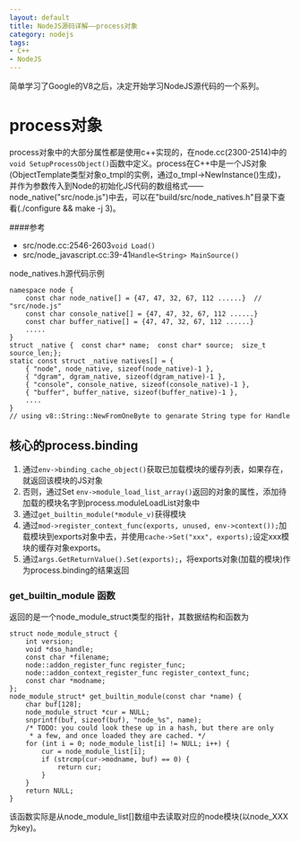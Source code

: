 ```yaml
---
layout: default
title: NodeJS源码详解——process对象
category: nodejs
tags:
- C++
- NodeJS
---
```

简单学习了Google的V8之后，决定开始学习NodeJS源代码的一个系列。

# process对象
process对象中的大部分属性都是使用c++实现的，在node.cc(2300-2514)中的`void SetupProcessObject()`函数中定义。process在C++中是一个JS对象(ObjectTemplate类型对象o\_tmpl的实例，通过o\_tmpl->NewInstance()生成)，并作为参数传入到Node的初始化JS代码的数组格式——node\_native("src/node.js")中去，可以在"build/src/node_natives.h"目录下查看(./configure && make -j 3)。

####参考
+ src/node.cc:2546-2603`void Load()`
+ src/node_javascript.cc:39-41`Handle<String> MainSource()`

node_natives.h源代码示例

    namespace node {
        const char node_native[] = {47, 47, 32, 67, 112 ......}  // "src/node.js"
        const char console_native[] = {47, 47, 32, 67, 112 ......} 
        const char buffer_native[] = {47, 47, 32, 67, 112 ......}
        .....
    }
    struct _native {  const char* name;  const char* source;  size_t source_len;};
    static const struct _native natives[] = {
        { "node", node_native, sizeof(node_native)-1 },
        { "dgram", dgram_native, sizeof(dgram_native)-1 },
        { "console", console_native, sizeof(console_native)-1 },
        { "buffer", buffer_native, sizeof(buffer_native)-1 },
        ....
    }
    // using v8::String::NewFromOneByte to genarate String type for Handle

## 核心的process.binding
1. 通过`env->binding_cache_object()`获取已加载模块的缓存列表，如果存在，就返回该模块的JS对象
2. 否则，通过Set `env->module_load_list_array()`返回的对象的属性，添加待加载的模块名字到process.moduleLoadList对象中
3. 通过`get_builtin_module(*module_v)`获得模块
4. 通过`mod->register_context_func(exports, unused, env->context());`加载模块到exports对象中去，并使用`cache->Set("xxx", exports);`设定xxx模块的缓存对象exports。
5. 通过`args.GetReturnValue().Set(exports);`，将exports对象(加载的模块)作为process.binding的结果返回

### get\_builtin\_module 函数
返回的是一个node\_module\_struct类型的指针，其数据结构和函数为

    struct node_module_struct {
        int version;
        void *dso_handle;
        const char *filename;
        node::addon_register_func register_func;
        node::addon_context_register_func register_context_func;
        const char *modname;
    };
    node_module_struct* get_builtin_module(const char *name) {
        char buf[128];
        node_module_struct *cur = NULL;
        snprintf(buf, sizeof(buf), "node_%s", name);
        /* TODO: you could look these up in a hash, but there are only
         * a few, and once loaded they are cached. */
        for (int i = 0; node_module_list[i] != NULL; i++) {
            cur = node_module_list[i];
            if (strcmp(cur->modname, buf) == 0) {
                return cur;
            }
        }
        return NULL;
    }
    
该函数实际是从node\_module\_list[]数组中去读取对应的node模块(以node_XXX为key)。

